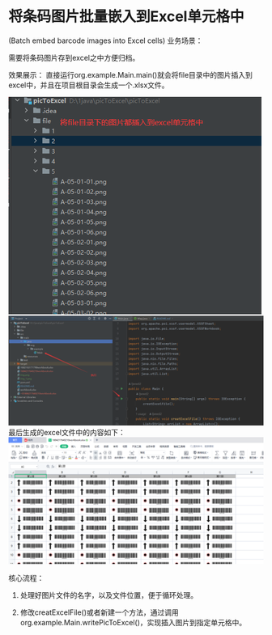 # 将条码图片批量嵌入到Excel单元格中
(Batch embed barcode images into Excel cells)
业务场景：

需要将条码图片存到excel之中方便归档。

效果展示：
直接运行org.example.Main.main()就会将file目录中的图片插入到excel中，并且在项目根目录会生成一个.xlsx文件。

![img.png](img.png)
![img_2.png](img_2.png)
最后生成的excel文件中的内容如下：
![img_1.png](img_1.png)

核心流程：
1. 处理好图片文件的名字，以及文件位置，便于循环处理。

2. 修改creatExcelFile()或者新建一个方法，通过调用org.example.Main.writePicToExcel()，实现插入图片到指定单元格中。
